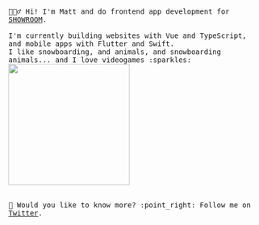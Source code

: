 
<samp>
  🙋🏼‍♂️ Hi! I'm Matt and do frontend app development for <a href="https://www.showroom-live.com">SHOWROOM</a>.
  <br><br>I'm currently building websites with Vue and TypeScript, and mobile apps with Flutter and Swift.
  <br> I like snowboarding, and animals, and snowboarding animals... and I love videogames :sparkles:<br>
  <img src="https://i.imgur.com/vP0qxPQ.gif" width="240px" align="center"><br>
  <br><br>🐥 Would you like to know more? :point_right: Follow me on <a href="https://twitter.com/mattwestcott">Twitter</a>.
</samp>
<br><br>
